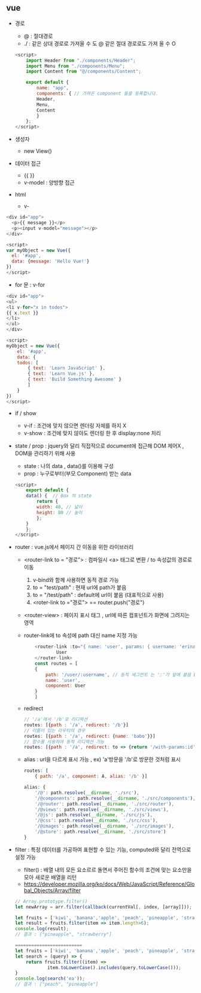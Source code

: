 ## vue
- 경로 
    - @ : 절대경로 
    - ./ :  같은 상대 경로로 가져올 수 도 @ 같은 절대 경로로도 가져 올 수 O
    ```js
    <script>
        import Header from "./components/Header";
        import Menu from "./components/Menu";
        import Content from "@/components/Content";

        export default {
            name: "app",
            components: { // 가져온 component 들을 등록합니다.
            Header,
            Menu,
            Content
            }
        };
    </script> 
    ```
- 생성자
    - new View()

- 데이터 접근 
    - {{ }}
    - v-model : 양방향 접근
- html 
    - v-
    
``` js 
<div id="app">
  <p>{{ message }}</p>
  <p><input v-model="message"></p>
</div>

<script>
var myObject = new Vue({
  el: '#app',
  data: {message: 'Hello Vue!'}
})
</script>
```
- for 문 : v-for
```js
<div id="app">
<ul>
<li v-for="x in todos">
{{ x.text }}
</li>
</ul>
</div>

<script>
myObject = new Vue({
    el: '#app',
    data: {
    todos: [
        { text: 'Learn JavaScript' },
        { text: 'Learn Vue.js' },
        { text: 'Build Something Awesome' }
        ]
    }
})
</script>   
```

- if / show
    - v-if : 조건에 맞지 않으면 렌더링 자체를 하지 X
    - v-show : 조건에 맞지 않아도 렌더링 한 후 display:none 처리

- state / prop : jquery와 달리 직접적으로 document에 접근해 DOM 제어X , DOM을 관리하기 위해 사용
    - state : 나의 data , data()를 이용해 구성
    - prop : 누구로부터(부모 Component) 받는 data
    ```js
    <script>
        export default {
        data() {  // Box 의 state
            return {
            width: 40, // 넓이
            height: 80 // 높이
            };
        }
        };
    </script>
    ```
- router : vue.js에서 페이지 간 이동을 위한 라이브러리
    - \<router-link to = "경로"> : 컴파일시 \<a> 태그로 변환 / to 속성값의 경로로 이동 
        1. v-bind와 함께 사용하면 동적 경로 가능 
        2. to = "test/path" : 현재 url에 path가 붙음 
        3. to = "/test/path" : default에 url이 붙음 (대표적으로 사용)
        4. \<roter-link to ="경로"> == router.push("경로") 
     
    - \<router-view> : 페이지 표시 태그 , url에 따른 컴포넌트가 화면에 그려지는 영역
    - router-link에 to 속성에 path 대신 name 지정 가능 
        ```js 
            <router-link :to="{ name: 'user', params: { username: 'erina' }}">
                    User
            </router-link>
            const routes = [
            {
                path: '/user/:username', // 동적 세그먼트 는 ':'가 앞에 붙음 EX) path='user/:username/post/:post_id' -> this.route.params.username == 'seulebee' this.route.params.post_id == 20
                name: 'user',
                component: User
            }
            ]          
        ``` 
    - redirect 
        ```js
        // '/a'에서 '/b'로 리디렉션
        routes: [{path : '/a', redirect: '/b'}]
        // 이름이 있는 라우터의 경우
        routes: [{path : '/a', redirect: {name: 'babo'}}]
        // 함수를 사용하여 동적 리디렉션 가능 
        routes: [{path : '/a', redirect: to => {return '/with-params:id'}}]
        ```
    - alias : url을 다르게 표시 가능 , ex) 'a'방문을 '/b'로 방문한 것처럼 표시
        ```js
        routes: [
            { path: '/a', component: A, alias: '/b' }]

        alias: {
            '/@': path.resolve(__dirname, './src'), 
            '/@components': path.resolve(__dirname, './src/components'),
            '/@router': path.resolve(__dirname, './src/router'),
            '/@views': path.resolve(__dirname, './src/views'), 
            '/@js': path.resolve(__dirname, './src/js'), 
            '/@css': path.resolve(__dirname, './src/css'), 
            '/@images': path.resolve(__dirname, './src/images'), 
            '/@store': path.resolve(__dirname, './src/store')
        }
        ```
- filter : 특정 데이터를 가공하여 표현할 수 있는 기능, computed와 달리 전역으로 설정 가능 
    - filter() : 배열 내의 모든 요소르르 돌면서 주어진 함수의 조건에 맞는 요소만을 모아 새로운 배열을 리턴
    - https://developer.mozilla.org/ko/docs/Web/JavaScript/Reference/Global_Objects/Array/filter 
    ```js
    // Array.prototype.filter()
    let newArray = arr.filter(callback(currentVal[, index, [array]]));

    let fruits = ['kiwi', 'banana','apple', 'peach', 'pineapple', 'strawberry'];
    let result = fruits.filter(item => item.length>6);
    console.log(result);
    // 결과 : ["pineapple", "strawberry"]

    =========================
    let fruits = ['kiwi', 'banana','apple', 'peach', 'pineapple', 'strawberry'];
    let search = (query) => {
        return fruits.filter((item) =>
                item.toLowerCase().includes(query,toLowerCase()));
    }
    console.log(search('ea'));
    // 결과 : ["peach", "pineapple"]

    ```

